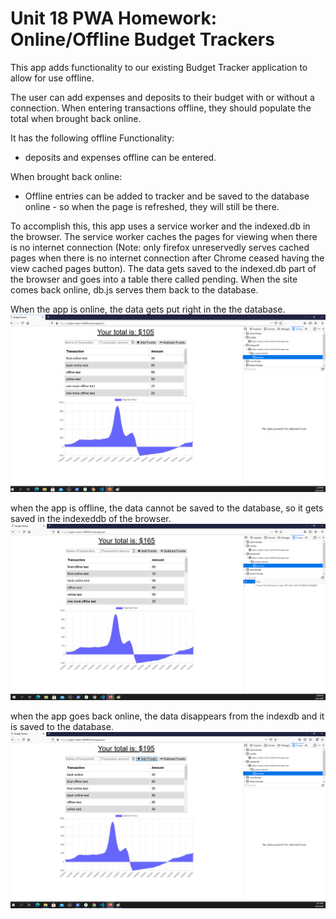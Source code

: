 # Unit 18 PWA Homework: Online/Offline Budget Trackers

This app adds functionality to our existing Budget Tracker application to allow for use offline.

The user can add expenses and deposits to their budget with or without a connection. When entering transactions offline, they should populate the total when brought back online.

It has the following offline Functionality:

  * deposits and expenses offline can be entered.

When brought back online:

  * Offline entries can be added to tracker and be saved to the database online - so when the page is refreshed, they will still be there. 


To accomplish this, this app uses a service worker and the indexed.db in the browser. The service worker caches the pages for viewing when there is no internet connection (Note: only firefox unreservedly serves cached pages when there is no internet connection after Chrome ceased having the view cached pages button). The data gets saved to the indexed.db part of the browser and goes into a table there called pending. When the site comes back online, db.js serves them back to the database. 

When the app is online, the data gets put right in the the database.
![](public/images/Online.png)

when the app is offline, the data cannot be saved to the database, so it gets saved in the indexeddb of the browser. 
![](public/images/offline.png)

when the app goes back online, the data disappears from the indexdb and it is saved to the database. 
![](public/images/Backonline.png)



